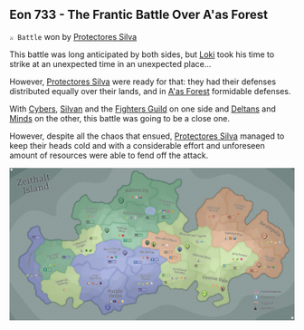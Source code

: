 ## Eon 733 - The Frantic Battle Over A'as Forest

`⚔️ Battle` won by [Protectores Silva](../refs/protectores_silva.md)

This battle was long anticipated by both sides, but [Loki](../refs/loki.md) took his time to strike at an unexpected time in an unexpected place... 

However, [Protectores Silva](../refs/protectores_silva.md) were ready for that: they had their defenses distributed equally over their lands, and in [A'as Forest](../refs/aas_forest.md) formidable defenses.

With [Cybers](../refs/cybers.md), [Silvan](../refs/silvans.md) and the [Fighters Guild](../refs/fighters_guild.md) on one side and [Deltans](../refs/deltans.md) and [Minds](../refs/minds.md) on the other, this battle was going to be a close one.

However, despite all the chaos that ensued, [Protectores Silva](../refs/protectores_silva.md) managed to keep their heads cold and with a considerable effort and unforeseen amount of resources were able to fend off the attack.

![Battle Map](../timeline/map/eon0733.png)